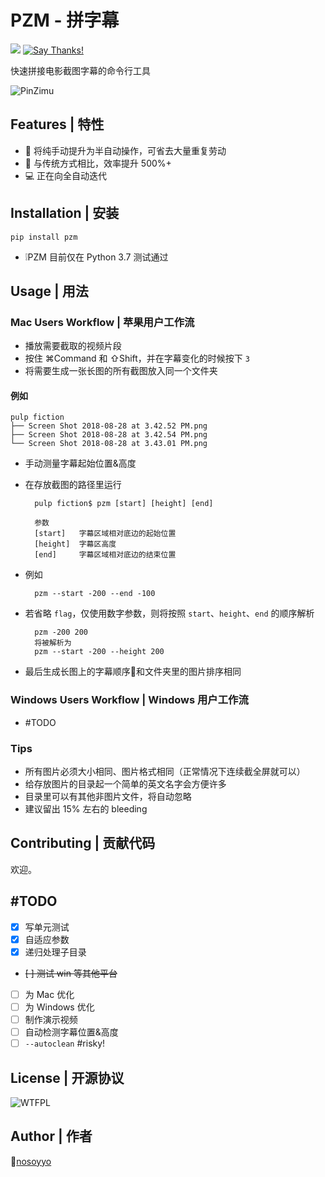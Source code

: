 # PZM - 拼字幕
![](https://img.shields.io/pypi/pyversions/Django.svg?maxAge=2592000)
[![Say Thanks!](https://img.shields.io/badge/Say%20Thanks-!-1EAEDB.svg)](https://saythanks.io/to/nosoyyo)


快速拼接电影截图字幕的命令行工具

![PinZimu](https://github.com/nosoyyo/pzm/blob/master/pzm_title_500x200.png)

## Features | 特性

- 🤖️ 将纯手动提升为半自动操作，可省去大量重复劳动
- 🚀 与传统方式相比，效率提升 500%+
- 💻 正在向全自动迭代

## Installation | 安装
    pip install pzm

- ❕PZM 目前仅在 Python 3.7 测试通过

## Usage | 用法

### Mac Users Workflow | 苹果用户工作流
- 播放需要截取的视频片段
- 按住 ⌘Command 和 ⇧Shift，并在字幕变化的时候按下 `3`
- 将需要生成一张长图的所有截图放入同一个文件夹

#### 例如
```
pulp fiction
├── Screen Shot 2018-08-28 at 3.42.52 PM.png
├── Screen Shot 2018-08-28 at 3.42.54 PM.png
└── Screen Shot 2018-08-28 at 3.43.01 PM.png
```
- 手动测量字幕起始位置&高度
- 在存放截图的路径里运行 

        pulp fiction$ pzm [start] [height] [end]

        参数
        [start]   字幕区域相对底边的起始位置
        [height]  字幕区高度
        [end]     字幕区域相对底边的结束位置
- 例如

        pzm --start -200 --end -100
- 若省略 `flag`，仅使用数字参数，则将按照 `start`、`height`、`end` 的顺序解析

        pzm -200 200
        将被解析为
        pzm --start -200 --height 200
- 最后生成长图上的字幕顺序和文件夹里的图片排序相同

### Windows Users Workflow | Windows 用户工作流

- #TODO

### Tips
- 所有图片必须大小相同、图片格式相同（正常情况下连续截全屏就可以）
- 给存放图片的目录起一个简单的英文名字会方便许多
- 目录里可以有其他非图片文件，将自动忽略
- 建议留出 15% 左右的 bleeding

## Contributing | 贡献代码
欢迎。

## #TODO

- [x] 写单元测试
- [x] 自适应参数
- [x] 递归处理子目录
- ~~[ ] 测试 win 等其他平台~~
- [ ] 为 Mac 优化
- [ ] 为 Windows 优化
- [ ] 制作演示视频
- [ ] 自动检测字幕位置&高度
- [ ] `--autoclean`   #risky!

## License | 开源协议

![WTFPL](http://www.wtfpl.net/wp-content/uploads/2012/12/wtfpl-badge-4.png)

## Author | 作者

[nosoyyo](https://www.zhihu.com/people/nosoyyo)